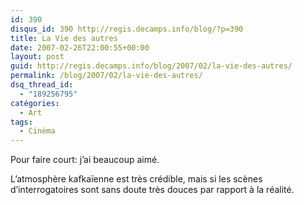 ```yaml
---
id: 390
disqus_id: 390 http://regis.decamps.info/blog/?p=390
title: La Vie des autres
date: 2007-02-26T22:00:55+00:00
layout: post
guid: http://regis.decamps.info/blog/2007/02/la-vie-des-autres/
permalink: /blog/2007/02/la-vie-des-autres/
dsq_thread_id:
  - "189256795"
catégories:
  - Art
tags:
  - Cinéma
---
```

Pour faire court: j’ai beaucoup aimé.

L’atmosphère kafkaïenne est très crédible, mais si les scènes d’interrogatoires sont sans doute très douces par rapport à la réalité.
